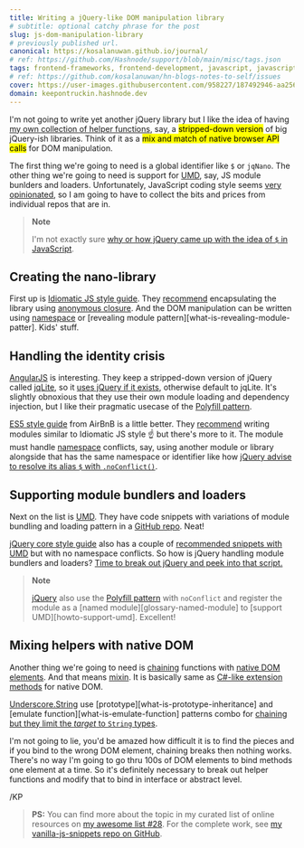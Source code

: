 ```yaml
---
title: Writing a jQuery-like DOM manipulation library
# subtitle: optional catchy phrase for the post
slug: js-dom-manipulation-library
# previously published url.
canonical: https://kosalanuwan.github.io/journal/
# ref: https://github.com/Hashnode/support/blob/main/misc/tags.json
tags: frontend-frameworks, frontend-development, javascript, javascript-library
# ref: https://github.com/kosalanuwan/hn-blogs-notes-to-self/issues
cover: https://user-images.githubusercontent.com/958227/187492946-aa256667-d053-4ce2-92be-f76c62275ae6.png?auto=compress
domain: keepontruckin.hashnode.dev
---
```


I'm not going to write yet another jQuery library but I like the idea of having [my own collection of helper functions][nano-dom-js], say, a <mark>stripped-down version</mark> of big jQuery-ish libraries. Think of it as a <mark>mix and match of native browser API calls</mark> for DOM manipulation.

[nano-dom-js]: https://github.com/kosalanuwan/vanilla-js-snippets/tree/main/helper-jquery-nano

The first thing we're going to need is a global identifier like `$` or `jqNano`. The other thing we're going to need is support for [UMD][what-is-umd], say, JS module bunlders and loaders. Unfortunately, JavaScript coding style seems [very opinionated][style-guides], so I am going to have to collect the bits and prices from individual repos that are in.

> **Note**
>
> I'm not exactly sure [why or how jQuery came up with the idea of `$` in JavaScript][what-is-dollar-sign-in-js].

[what-is-dollar-sign-in-js]: https://www.quora.com/What-does-mean-in-JavaScript-2/answer/Andrew-Smith-1766
[what-is-umd]: https://dev.to/iggredible/what-the-heck-are-cjs-amd-umd-and-esm-ikm
[style-guides]: https://javascript.info/coding-style#style-guides

## Creating the nano-library

First up is [Idiomatic JS style guide][idiomatic-js]. They [recommend][idiomatic-js-modules] encapsulating the library using [anonymous closure][what-is-anonymous-closure]. And the DOM manipulation can be written using [namespace][what-is-namespace] or [revealing module pattern][what-is-revealing-module-patter]. Kids' stuff.

[idiomatic-js]: https://github.com/rwaldron/idiomatic.js
[idiomatic-js-modules]: https://github.com/rwaldron/idiomatic.js#practical
[what-is-anonymous-closure]: https://web.archive.org/web/20171201033208/http://benalman.com/news/2010/11/immediately-invoked-function-expression/#iife
[what-is-revealing-module-pattern]: https://vanillajstoolkit.com/boilerplates/revealing-module-pattern/

## Handling the identity crisis

[AngularJS][angular-js] is interesting. They keep a stripped-down version of jQuery called [jqLite][jqlite-js], so it [uses jQuery if it exists][angular-js-use-jquery-if-found], otherwise default to jqLite. It's slightly obnoxious that they use their own module loading and dependency injection, but I like their pragmatic usecase of the [Polyfill pattern][what-is-polyfill].

[angular-js]: https://github.com/angular/angular.js
[jqlite-js]: https://github.com/angular/angular.js/blob/master/src/jqLite.js#L318
[angular-js-use-jquery-if-found]: https://github.com/angular/angular.js/blob/master/src/Angular.js#L1901-L1951
[what-is-polyfill]: https://javascript.info/polyfills

[ES5 style guide][airbnb-style-guide-js] from AirBnB is a little better. They [recommend][airbnb-js-modules] writing modules similar to Idiomatic JS style :point_up: but there's more to it. The module must handle [namespace][what-is-namespace] conflicts, say, using another module or library alongside that has the same namespace or identifier like how [jQuery advise to resolve its alias `$` with `.noConflict()`][jquery-no-conflict].

[airbnb-style-guide-js]: https://github.com/airbnb/javascript/tree/es5-deprecated/es5
[airbnb-js-modules]: https://github.com/airbnb/javascript/tree/es5-deprecated/es5#modules
[what-is-namespace]: https://www.oreilly.com/library/view/learning-javascript-design/9781449334840/ch13s15.html
[jquery-no-conflict]: https://api.jquery.com/jQuery.noConflict/

## Supporting module bundlers and loaders

Next on the list is [UMD][umd-js]. They have code snippets with variations of module bundling and loading pattern in a [GitHub repo][umd-js-samples]. Neat!

[umd-js]: https://dev.to/iggredible/what-the-heck-are-cjs-amd-umd-and-esm-ikm
[umd-js-samples]: https://github.com/umdjs/umd

[jQuery core style guide][jquery-core] also has a couple of [recommended snippets with UMD][jquery-modules] but with no namespace conflicts. So how is jQuery handling module bundlers and loaders? [Time to break out jQuery and peek into that script.][jquery-v1]

> **Note**
>
> [jQuery][jquery-v1] also use the [Polyfill pattern][what-is-polyfill] with `noConflict` and register the module as a [named module][glossary-named-module] to [support UMD][howto-support-umd]. Excellent!

[jquery-core]: https://contribute.jquery.org/style-guide/js/
[jquery-modules]: https://contribute.jquery.org/style-guide/js/#full-file-closures
[jquery-v1]: https://ajax.googleapis.com/ajax/libs/jquery/1.12.4/jquery.js

## Mixing helpers with native DOM

Another thing we're going to need is [chaining][what-is-chaining] functions with [native DOM elements][what-is-native-dom]. And that means [mixin][what-is-mixin]. It is basically same as [C#-like extension methods][what-is-extension-methods-in-csharp] for native DOM.

[what-is-chaining]: https://developer.mozilla.org/en-US/docs/Web/JavaScript/Inheritance_and_the_prototype_chain
[what-is-native-dom]: https://developer.mozilla.org/en-US/docs/Web/API/Document_Object_Model
[what-is-mixin]: https://developer.mozilla.org/en-US/docs/Glossary/Mixin
[what-is-extension-methods-in-csharp]: https://

[Underscore.String][underscore-string] use [prototype][what-is-prototype-inheritance] and [emulate function][what-is-emulate-function] patterns combo for [chaining but they limit the *target* to `String` types][underscore-string-chaining].

[underscore-string]: https://github.com/esamattis/underscore.string
[what-is-prototype]: https://github.com/getify/You-Dont-Know-JS/blob/1st-ed/this%20%26%20object%20prototypes/ch5.md
[what-is-emulate-methods]: https://developer.mozilla.org/en-US/docs/Web/JavaScript/Closures#Emulating_private_methods_with_closures
[underscore-string-chaining]: https://github.com/esamattis/underscore.string/blob/6a65c389135c432f77df27f606f8457849f662f2/index.js#L98-L116

I'm not going to lie, you'd be amazed how difficult it is to find the pieces and if you bind to the wrong DOM element, chaining breaks then nothing works. There's no way I'm going to go thru 100s of DOM elements to bind methods one element at a time. So it's definitely necessary to break out helper functions and modify that to bind in interface or abstract level.



/KP



> **PS:** You can find more about the topic in my curated list of online resources on [my awesome list #28][more-info]. For the complete work, see [my vanilla-js-snippets repo on GitHub][gh-repo].

[more-info]: https://github.com/kosalanuwan/keep-on-truckin/discussions/#readme
[gh-repo]: https://github.com/kosalanuwan/vanilla-js-snippets/#readme

